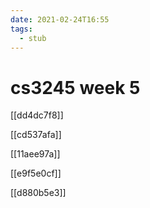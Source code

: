 ```yaml
---
date: 2021-02-24T16:55
tags: 
  - stub
---
```


# cs3245 week 5

[[dd4dc7f8]]

[[cd537afa]]

[[11aee97a]]

[[e9f5e0cf]]

[[d880b5e3]]

